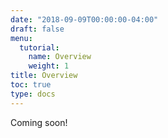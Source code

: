 ```yaml
---
date: "2018-09-09T00:00:00-04:00"
draft: false
menu:
  tutorial:
    name: Overview
    weight: 1
title: Overview
toc: true
type: docs
---
```


Coming soon!